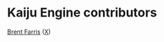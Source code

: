 # Kaiju Engine contributors
[Brent Farris](https://github.com/BrentFarris) ([X](https://twitter.com/ShieldCrush))
